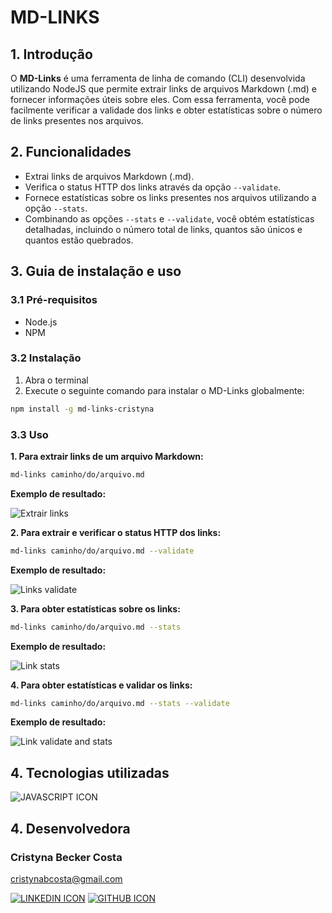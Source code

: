 # MD-LINKS
## 1. Introdução
O **MD-Links** é uma ferramenta de linha de comando (CLI) desenvolvida utilizando NodeJS que permite extrair links de arquivos Markdown (.md) e fornecer informações úteis sobre eles. Com essa ferramenta, você pode facilmente verificar a validade dos links e obter estatísticas sobre o número de links presentes nos arquivos.

## 2. Funcionalidades
- Extrai links de arquivos Markdown (.md).
- Verifica o status HTTP dos links através da opção `--validate`.
- Fornece estatísticas sobre os links presentes nos arquivos utilizando a opção `--stats`.
- Combinando as opções `--stats` e `--validate`, você obtém estatísticas detalhadas, incluindo o número total de links, quantos são únicos e quantos estão quebrados.

## 3. Guia de instalação e uso
### 3.1 Pré-requisitos
- Node.js
- NPM 

### 3.2 Instalação
1. Abra o terminal
2. Execute o seguinte comando para instalar o MD-Links globalmente:
```bash
npm install -g md-links-cristyna
```
### 3.3 Uso

**1. Para extrair links de um arquivo Markdown:**
```bash
md-links caminho/do/arquivo.md
```
**Exemplo de resultado:** 

![Extrair links](<img/Captura de Tela 2023-08-07 às 19.29.26.png>)

**2. Para extrair e verificar o status HTTP dos links:**

```bash
md-links caminho/do/arquivo.md --validate
``` 
**Exemplo de resultado:** 

![Links validate](<img/Captura de Tela 2023-08-07 às 19.29.09.png>)

**3. Para obter estatísticas sobre os links:**

```bash
md-links caminho/do/arquivo.md --stats
``` 
**Exemplo de resultado:** 

![Link stats](<img/Captura de Tela 2023-08-07 às 19.28.28.png>)

**4. Para obter estatísticas e validar os links:**

```bash
md-links caminho/do/arquivo.md --stats --validate
``` 
**Exemplo de resultado:** 

![Link validate and stats](<img/Captura de Tela 2023-08-07 às 19.28.41.png>)

## 4. Tecnologias utilizadas
![JAVASCRIPT ICON](https://skillicons.dev/icons?i=js,nodejs,jest,git,vscode)

## 4. Desenvolvedora

### Cristyna Becker Costa 

cristynabcosta@gmail.com

[![LINKEDIN ICON](https://skillicons.dev/icons?i=linkedin)](https://www.linkedin.com/in/cristyna-becker-costa/)
[![GITHUB ICON](https://skillicons.dev/icons?i=github)](https://github.com/CristynaBC)
